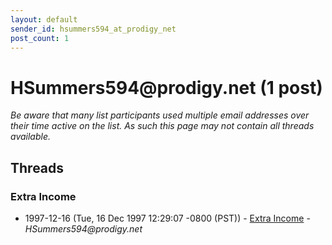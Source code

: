 ```yaml
---
layout: default
sender_id: hsummers594_at_prodigy_net
post_count: 1
---
```


# HSummers594<span>@</span>prodigy.net (1 post)

_Be aware that many list participants used multiple email addresses over their time active on the list. As such this page may not contain all threads available._

## Threads

### Extra Income
+ 1997-12-16 (Tue, 16 Dec 1997 12:29:07 -0800 (PST)) - [Extra Income](/archive/1997/12/5c76ac6ec3f7ddb80bf59355f106818c5a5d479f9334b3303f64c7dbe8c4ce6a) - _HSummers594@prodigy.net_

